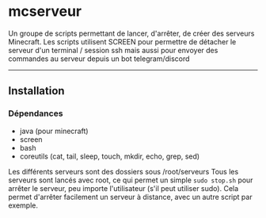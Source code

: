 # mcserveur
Un groupe de scripts permettant de lancer, d'arrêter, de créer des serveurs Minecraft.
Les scripts utilisent SCREEN pour permettre de détacher le serveur d'un terminal / session ssh mais aussi pour envoyer des commandes au serveur depuis un bot telegram/discord

---

## Installation
### Dépendances
- java (pour minecraft)
- screen
- bash
- coreutils (cat, tail, sleep, touch, mkdir, echo, grep, sed)

Les différents serveurs sont des dossiers sous /root/serveurs
Tous les serveurs sont lancés avec root, ce qui permet un simple `sudo stop.sh` pour arrêter le serveur, peu importe l'utilisateur (s'il peut utiliser sudo). Cela permet d'arrêter facilement un serveur à distance, avec un autre script par exemple.
